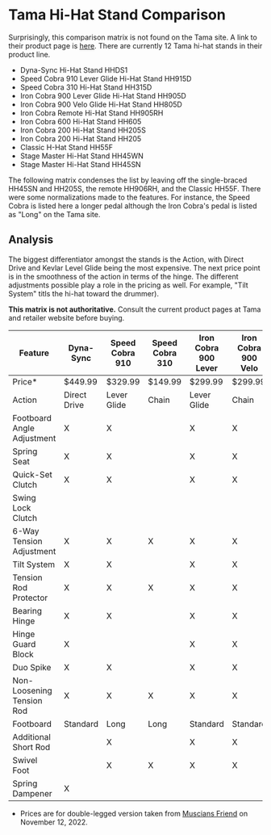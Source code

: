 Tama Hi-Hat Stand Comparison
===============
Surprisingly, this comparison matrix is not found on the Tama site. A link to their
 product page is [here](https://www.tama.com/usa/products/hardware/hi-hat_stands/). 
There are currently 12 Tama hi-hat stands in their product line.

* Dyna-Sync Hi-Hat Stand HHDS1
* Speed Cobra 910 Lever Glide Hi-Hat Stand HH915D
* Speed Cobra 310 Hi-Hat Stand HH315D
* Iron Cobra 900 Lever Glide Hi-Hat Stand HH905D
* Iron Cobra 900 Velo Glide Hi-Hat Stand HH805D
* Iron Cobra Remote Hi-Hat Stand HH905RH
* Iron Cobra 600 Hi-Hat Stand HH605
* Iron Cobra 200 Hi-Hat Stand HH205S
* Iron Cobra 200 Hi-Hat Stand HH205
* Classic H-Hat Stand HH55F
* Stage Master Hi-Hat Stand HH45WN
* Stage Master Hi-Hat Stand HH45SN

The following matrix condenses the list by leaving off the single-braced HH45SN and 
HH205S, the remote HH906RH, and the Classic HH55F.  There were some normalizations 
made to the features. For instance, the Speed Cobra
is listed here a longer pedal although the Iron Cobra's pedal is listed as 
"Long" on the Tama site.

## Analysis

The biggest differentiator amongst the stands is the Action, with Direct Drive 
and Kevlar Level Glide being the most expensive.  The next price point is in the
smoothness of the action in terms of the hinge.  The different adjustments 
possible play a role in the pricing as well.  For example, "Tilt System" titls
the hi-hat toward the drummer).

**This matrix is not authoritative.** Consult the current product pages at Tama
and retailer website before buying.


| Feature                    | Dyna-Sync    | Speed Cobra 910 | Speed Cobra 310 | Iron Cobra 900 Lever | Iron Cobra 900 Velo | Iron Cobra 600 | Iron Cobra 200 | Stage Master |
|----------------------------|--------------|-----------------|-----------------|----------------------|---------------------|----------------|----------------|--------------|
| Price*                     | $449.99      | $329.99         | $149.99         | $299.99              | $299.99             | $179.99        | $99.99         | $84.99       |
| Action                     | Direct Drive | Lever Glide     | Chain           | Lever Glide          | Chain               | Chain          | Chain          | Chain        |
| Footboard Angle Adjustment | X            | X               |                 | X                    | X                   | X              |                |              |
| Spring Seat                | X            | X               |                 | X                    | X                   |                |                |              |
| Quick-Set Clutch           | X            | X               |                 | X                    | X                   |                |                |              |
| Swing Lock Clutch          |              |                 |                 |                      |                     | X              |                |              |
| 6-Way Tension Adjustment   | X            | X               | X               | X                    | X                   | X              | (5-Way)        |              |
| Tilt System                | X            | X               |                 | X                    | X                   |                |                |              |
| Tension Rod Protector      | X            | X               | X               | X                    | X                   |                |                |              |
| Bearing Hinge              | X            | X               |                 | X                    | X                   | X              |                |              |
| Hinge Guard Block          | X            |                 |                 | X                    | X                   |                |                |              |
| Duo Spike                  | X            | X               |                 | X                    | X                   |                |                |              |
| Non-Loosening Tension Rod  | X            | X               | X               | X                    | X                   | X              |                |              |
| Footboard                  | Standard     | Long            | Long            | Standard             | Standard            | Standard       | Standard       | Standard     |
| Additional Short Rod       |              | X               |                 | X                    | X                   |                |                |              |
| Swivel Foot                |              | X               | X               | X                    | X                   | X              | X              | X            |
| Spring Dampener            | X            |                 |                 |                      |                     |                |                |              |

* Prices are for double-legged version taken from [Muscians Friend](https://www.musiciansfriend.com) on November 12, 2022. 